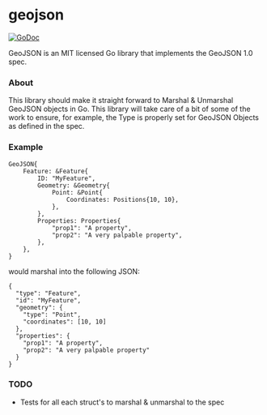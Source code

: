 geojson
=======

[![GoDoc](https://godoc.org/github.com/losinggeneration/geojson?status.png)](https://godoc.org/github.com/losinggeneration/geojson)

GeoJSON is an MIT licensed Go library that implements the GeoJSON 1.0 spec.

### About

This library should make it straight forward to Marshal & Unmarshal GeoJSON
objects in Go. This library will take care of a bit of some of the work to
ensure, for example, the Type is properly set for GeoJSON Objects as defined
in the spec.

### Example

	GeoJSON{
		Feature: &Feature{
			ID: "MyFeature",
			Geometry: &Geometry{
				Point: &Point{
					Coordinates: Positions{10, 10},
				},
			},
			Properties: Properties{
				"prop1": "A property",
				"prop2": "A very palpable property",
			},
		},
	}

would marshal into the following JSON:

    {
      "type": "Feature",
      "id": "MyFeature",
      "geometry": {
        "type": "Point",
        "coordinates": [10, 10]
      },
      "properties": {
        "prop1": "A property",
        "prop2": "A very palpable property"
      }
    }

### TODO

* Tests for all each struct's to marshal & unmarshal to the spec
